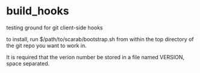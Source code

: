 build_hooks
===========

testing ground for git client-side hooks

to install, run $/path/to/scarab/bootstrap.sh from within the top directory of the git repo you want to work in.

It is required that the verion number be stored in a file named VERSION, space separated.
